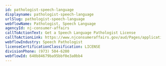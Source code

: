 ```yaml
---
id: pathologist-speech-language
displayname: pathologist-speech-language
urlSlug: pathologist-speech-language
webflowName: Pathologist, Speech Language
agencyId: nj-consumer-affairs
callToActionText: Get a Speech Language Pathologist License
callToActionLink: https://www.njconsumeraffairs.gov/aud/Pages/applications.aspx
webflowIndustry: Speech Pathologist
licenseCertificationClassification: LICENSE
divisionPhone: (973) 504-6200
webflowId: 640b84679ba95bbf0e3a0bb4
---
```

